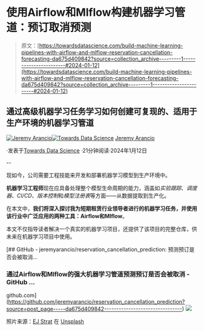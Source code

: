 # 使用Airflow和Mlflow构建机器学习管道：预订取消预测

> 原文：[https://towardsdatascience.com/build-machine-learning-pipelines-with-airflow-and-mlflow-reservation-cancellation-forecasting-da675d409842?source=collection_archive---------1-----------------------#2024-01-12](https://towardsdatascience.com/build-machine-learning-pipelines-with-airflow-and-mlflow-reservation-cancellation-forecasting-da675d409842?source=collection_archive---------1-----------------------#2024-01-12)

## 通过高级机器学习任务学习如何创建可复现的、适用于生产环境的机器学习管道

[](https://medium.com/@jeremyarancio?source=post_page---byline--da675d409842--------------------------------)[![Jeremy Arancio](../Images/37c4c41e71eb91cfffc7e4ff2bb4394a.png)](https://medium.com/@jeremyarancio?source=post_page---byline--da675d409842--------------------------------)[](https://towardsdatascience.com/?source=post_page---byline--da675d409842--------------------------------)[![Towards Data Science](../Images/a6ff2676ffcc0c7aad8aaf1d79379785.png)](https://towardsdatascience.com/?source=post_page---byline--da675d409842--------------------------------) [Jeremy Arancio](https://medium.com/@jeremyarancio?source=post_page---byline--da675d409842--------------------------------)

·发表于[Towards Data Science](https://towardsdatascience.com/?source=post_page---byline--da675d409842--------------------------------) ·21分钟阅读·2024年1月12日

--

现如今，公司需要工程技能来开发和部署机器学习模型到生产环境中。

**机器学习工程师**现在应具备处理整个模型生命周期的能力，涵盖如*实验跟踪*、*调度器*、*CI/CD*、*版本控制*和*模型注册表*等方面——从数据提取到生产化。

在本文中，**我们将深入探讨我为短期租赁行业领导者进行的机器学习任务，**并使用该行业中广泛应用的两种工具：**Airflow**和**Mlflow**。

本文不仅指导读者解决一个真实的机器学习项目，还提供了该项目的完整仓库，供未来在机器学习项目中使用。

[](https://github.com/jeremyarancio/reservation_cancellation_prediction?source=post_page-----da675d409842--------------------------------) [## GitHub - jeremyarancio/reservation_cancellation_prediction: 预测预订是否会被取消…

### 通过Airflow和Mlflow的强大机器学习管道预测预订是否会被取消 - GitHub …

github.com](https://github.com/jeremyarancio/reservation_cancellation_prediction?source=post_page-----da675d409842--------------------------------) ![](../Images/474f0e53e92347d888f1255e2ef23cfa.png)

照片来源：[EJ Strat](https://unsplash.com/@xoforoct?utm_source=medium&utm_medium=referral) 在 [Unsplash](https://unsplash.com/?utm_source=medium&utm_medium=referral)
